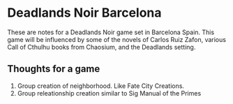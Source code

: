 # Deadlands Noir Barcelona

These are notes for a Deadlands Noir game set in Barcelona Spain. This game will be influenced by some of the novels of Carlos Ruiz Zafon, various Call of Cthulhu books from Chaosium, and the Deadlands setting.

## Thoughts for a game

1. Group creation of neighborhood. Like Fate City Creations. 
2. Group releationship creation similar to Sig Manual of the Primes
